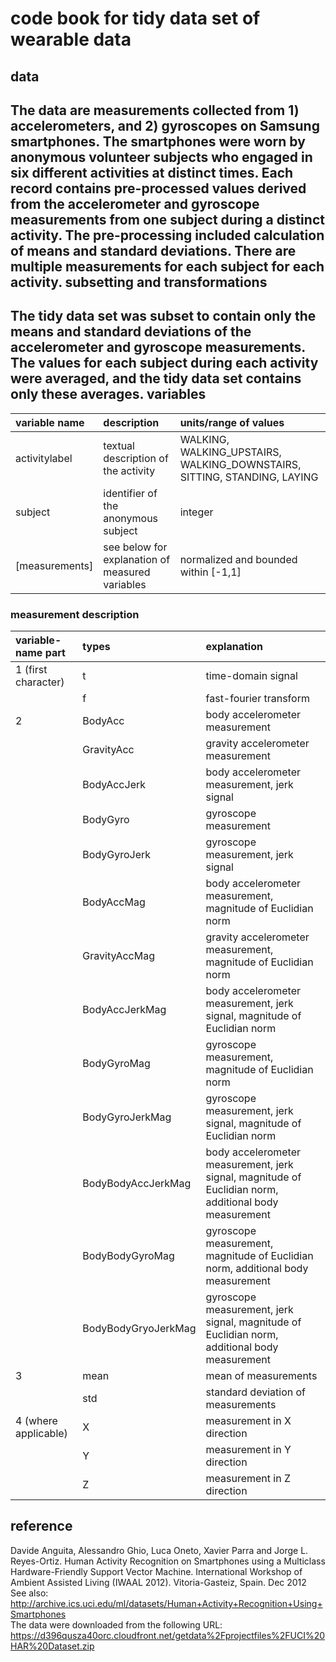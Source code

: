 code book for tidy data set of wearable data
===
data
---
The data are measurements collected from 1) accelerometers, and 2) gyroscopes on Samsung smartphones.  The smartphones were worn by anonymous volunteer subjects who engaged in six different activities at distinct times.  Each record contains pre-processed values derived from the accelerometer and gyroscope measurements from one subject during a distinct activity.  The pre-processing included calculation of means and standard deviations.  There are multiple measurements for each subject for each activity.
subsetting and transformations
---
The tidy data set was subset to contain only the means and standard deviations of the accelerometer and gyroscope measurements.
The values for each subject during each activity were averaged, and the tidy data set contains only these averages.
variables
---
|variable name|description|units/range of values|
|:---|:---|:---|
|activitylabel|textual description of the activity|WALKING, WALKING_UPSTAIRS, WALKING_DOWNSTAIRS, SITTING, STANDING, LAYING|
|subject|identifier of the anonymous subject|integer|
|[measurements]|see below for explanation of measured variables|normalized and bounded within [-1,1]|
### measurement description
|variable-name part|types|explanation|
|:---|:---|:---|
|1 (first character)|t|time-domain signal|
||f|fast-fourier transform|
|2|BodyAcc|body accelerometer measurement
||GravityAcc|gravity accelerometer measurement
||BodyAccJerk|body accelerometer measurement, jerk signal
||BodyGyro|gyroscope measurement
||BodyGyroJerk|gyroscope measurement, jerk signal
||BodyAccMag|body accelerometer measurement, magnitude of Euclidian norm
||GravityAccMag|gravity accelerometer measurement, magnitude of Euclidian norm
||BodyAccJerkMag|body accelerometer measurement, jerk signal, magnitude of Euclidian norm
||BodyGyroMag|gyroscope measurement, magnitude of Euclidian norm
||BodyGyroJerkMag|gyroscope measurement, jerk signal, magnitude of Euclidian norm
||BodyBodyAccJerkMag|body accelerometer measurement, jerk signal, magnitude of Euclidian norm, additional body measurement
||BodyBodyGyroMag|gyroscope measurement, magnitude of Euclidian norm, additional body measurement
||BodyBodyGryoJerkMag|gyroscope measurement, jerk signal, magnitude of Euclidian norm, additional body measurement
|3|mean|mean of measurements
||std|standard deviation of measurements
|4 (where applicable)|X|measurement in X direction|
||Y|measurement in Y direction|
||Z|measurement in Z direction|
reference
---
Davide Anguita, Alessandro Ghio, Luca Oneto, Xavier Parra and Jorge L. Reyes-Ortiz. Human Activity Recognition on Smartphones using a Multiclass Hardware-Friendly Support Vector Machine. International Workshop of Ambient Assisted Living (IWAAL 2012). Vitoria-Gasteiz, Spain. Dec 2012  
See also: http://archive.ics.uci.edu/ml/datasets/Human+Activity+Recognition+Using+Smartphones  
The data were downloaded from the following URL: https://d396qusza40orc.cloudfront.net/getdata%2Fprojectfiles%2FUCI%20HAR%20Dataset.zip

